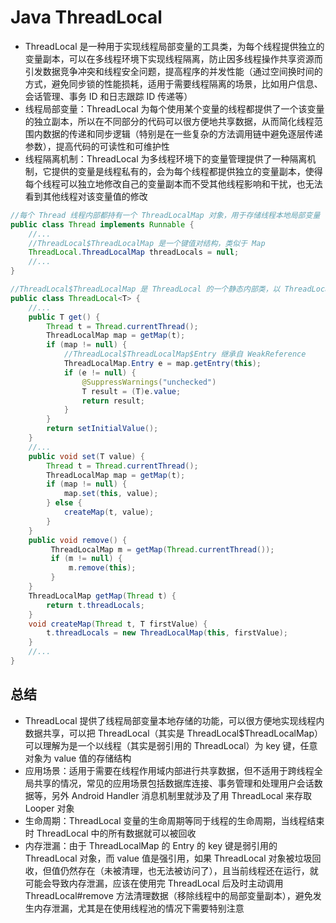 # Java ThreadLocal
- ThreadLocal 是一种用于实现线程局部变量的工具类，为每个线程提供独立的变量副本，可以在多线程环境下实现线程隔离，防止因多线程操作共享资源而引发数据竞争冲突和线程安全问题，提高程序的并发性能（通过空间换时间的方式，避免同步锁的性能损耗，适用于需要线程隔离的场景，比如用户信息、会话管理、事务 ID 和日志跟踪 ID 传递等）
- 线程局部变量：ThreadLocal 为每个使用某个变量的线程都提供了一个该变量的独立副本，所以在不同部分的代码可以很方便地共享数据，从而简化线程范围内数据的传递和同步逻辑（特别是在一些复杂的方法调用链中避免逐层传递参数），提高代码的可读性和可维护性
- 线程隔离机制：ThreadLocal 为多线程环境下的变量管理提供了一种隔离机制，它提供的变量是线程私有的，会为每个线程都提供独立的变量副本，使得每个线程可以独立地修改自己的变量副本而不受其他线程影响和干扰，也无法看到其他线程对该变量值的修改

```java
//每个 Thread 线程内部都持有一个 ThreadLocalMap 对象，用于存储线程本地局部变量
public class Thread implements Runnable {
    //...
    //ThreadLocal$ThreadLocalMap 是一个键值对结构，类似于 Map
    ThreadLocal.ThreadLocalMap threadLocals = null;
    //...
}  
```

```java
//ThreadLocal$ThreadLocalMap 是 ThreadLocal 的一个静态内部类，以 ThreadLocal 实例对象作为 key 键，以实际存储的值（变量副本）作为 value 值
public class ThreadLocal<T> {
    //...
    public T get() {
        Thread t = Thread.currentThread();
        ThreadLocalMap map = getMap(t);
        if (map != null) {
            //ThreadLocal$ThreadLocalMap$Entry 继承自 WeakReference
            ThreadLocalMap.Entry e = map.getEntry(this);
            if (e != null) {
                @SuppressWarnings("unchecked")
                T result = (T)e.value;
                return result;
            }
        }
        return setInitialValue();
    }
    //...
    public void set(T value) {
        Thread t = Thread.currentThread();
        ThreadLocalMap map = getMap(t);
        if (map != null) {
            map.set(this, value);
        } else {
            createMap(t, value);
        }
    }
    public void remove() {
         ThreadLocalMap m = getMap(Thread.currentThread());
         if (m != null) {
             m.remove(this);
         }
    }
    ThreadLocalMap getMap(Thread t) {
        return t.threadLocals;
    }
    void createMap(Thread t, T firstValue) {
        t.threadLocals = new ThreadLocalMap(this, firstValue);
    }
    //...
}   
```

## 总结
- ThreadLocal 提供了线程局部变量本地存储的功能，可以很方便地实现线程内数据共享，可以把 ThreadLocal（其实是 ThreadLocal$ThreadLocalMap）可以理解为是一个以线程（其实是弱引用的 ThreadLocal）为 key 键，任意对象为 value 值的存储结构
- 应用场景：适用于需要在线程作用域内部进行共享数据，但不适用于跨线程全局共享的情况，常见的应用场景包括数据库连接、事务管理和处理用户会话数据等，另外 Android Handler 消息机制里就涉及了用 ThreadLocal 来存取 Looper 对象
- 生命周期：ThreadLocal 变量的生命周期等同于线程的生命周期，当线程结束时 ThreadLocal 中的所有数据就可以被回收
- 内存泄漏：由于 ThreadLocalMap 的 Entry 的 key 键是弱引用的 ThreadLocal 对象，而 value 值是强引用，如果 ThreadLocal 对象被垃圾回收，但值仍然存在（未被清理，也无法被访问了），且当前线程还在运行，就可能会导致内存泄漏，应该在使用完 ThreadLocal 后及时主动调用 ThreadLocal#remove 方法清理数据（移除线程中的局部变量副本），避免发生内存泄漏，尤其是在使用线程池的情况下需要特别注意
